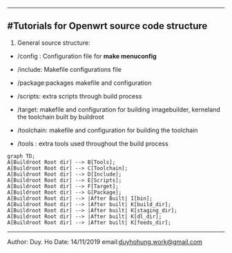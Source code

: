 -----------------------------------------------------------------------------
#Tutorials for Openwrt source code structure
----------------------------------------------------------------------------
1. General source structure:

 - /config : Configuration file for **make menuconfig**

 - /include: Makefile configurations file

 - /package:packages makefile and configuration

 - /scripts: extra scripts through build process

 - /target: makefile and configuration for building imagebuilder, kerneland the toolchain built by buildroot

 - /toolchain: makefile and configuration for building the toolchain

 - /tools : extra tools used throughout the build process

```mermaid
graph TD;
A[Buildroot Root dir] --> B[Tools];
A[Buildroot Root dir] --> C[Toolchain];
A[Buildroot Root dir] --> D[Include];
A[Buildroot Root dir] --> E[Scripts];
A[Buildroot Root dir] --> F[Target];
A[Buildroot Root dir] --> G[Package];
A[Buildroot Root dir] --> |After Built| I[bin];
A[Buildroot Root dir] --> |After built| K[build_dir];
A[Buildroot Root dir] --> |After built| K[staging_dir];
A[Buildroot Root dir] --> |After built| K[dl_dir];
A[Buildroot Root dir] --> |After built| K[feeds_dir];
```



































----------------------------------------------------------------------------------
Author: Duy. Ho
Date: 14/11/2019
email:duyhohung.work@gmail.com
